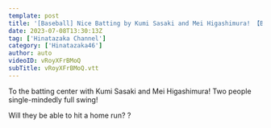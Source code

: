 ```yaml
---
template: post
title: '[Baseball] Nice Batting by Kumi Sasaki and Mei Higashimura! 【Batting center】'
date: 2023-07-08T13:30:13Z
tag: ['Hinatazaka Channel']
category: ['Hinatazaka46']
author: auto 
videoID: vRoyXFrBMoQ
subTitle: vRoyXFrBMoQ.vtt
---
```

To the batting center with Kumi Sasaki and Mei Higashimura!
Two people single-mindedly full swing!

Will they be able to hit a home run? ?

